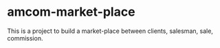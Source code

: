 # amcom-market-place
This is a project to build a market-place between clients, salesman, sale, commission.
